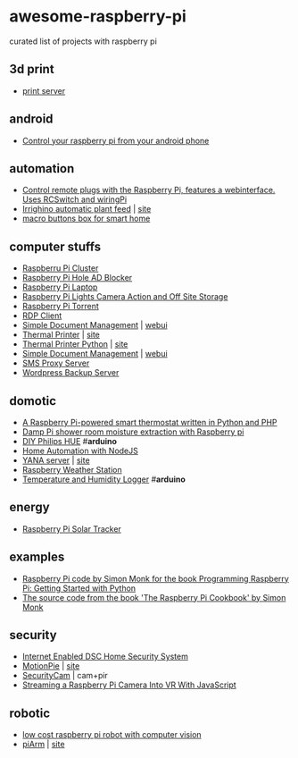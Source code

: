 # awesome-raspberry-pi
curated list of projects with raspberry pi

## 3d print
 * [print server](http://www.woodsy.co/2015/07/octoprint-raspberry-pi-3d-printer-server/)

## android
 * [Control your raspberry pi from your android phone](https://github.com/LorenzoRogai/RaspberryRemoteControl)

## automation
 * [Control remote plugs with the Raspberry Pi, features a webinterface. Uses RCSwitch and wiringPi](https://github.com/xkonni/raspberry-remote)
 * [Irrighino automatic plant feed](https://github.com/lucadentella/irrighino) | [site](http://www.lucadentella.it/en/2015/08/04/irrighino/)
 * [macro buttons box for smart home](http://www.instructables.com/id/Macro-Button-Box-for-the-Smart-Home/?ALLSTEPS)

## computer stuffs
 * [Raspberru Pi Cluster](https://pocketcluster.wordpress.com/2015/07/23/raspberry-pi-2-cluster-case-pt2/)
 * [Raspberry Pi Hole AD Blocker](http://jacobsalmela.com/block-millions-ads-network-wide-with-a-raspberry-pi-hole-2-0/#blockmalware)
 * [Raspberry Pi Laptop](http://www.parapraxisproduction.comuf.com/pitop.html)
 * [Raspberry Pi Lights Camera Action and Off Site Storage](http://www.codeproject.com/Articles/1016715/Raspberry-PI-Lights-Camera-Action-and-Off-site-Sto)
 * [Raspberry Pi Torrent](http://www.instructables.com/id/DIY-Raspberry-Pi-Torrent-Server/)
 * [RDP Client](https://github.com/Gibbio/RDPGUI)
 * [Simple Document Management](https://github.com/JuXReal/SimpleDocumentManagement) | [webui](https://github.com/koniu/recoll-webui)
 * [Thermal Printer](https://github.com/thefloe1/Raspi-Thermal-Printer) | [site](http://pikiosk.tumblr.com/post/38866317521/printing-with-raspberry)
 * [Thermal Printer Python](https://github.com/luopio/py-thermal-printer) | [site](https://smittytone.wordpress.com/2013/09/23/hacking-a-thermal-till-printer-to-work-with-the-raspberry-pi/)
 * [Simple Document Management](https://github.com/JuXReal/SimpleDocumentManagement) | [webui](https://github.com/koniu/recoll-webui)
 * [SMS Proxy Server](https://www.howtoforge.com/tutorial/how-to-install-raspberry-pi-sms-server/)
 * [Wordpress Backup Server](http://wpress.io/building-own-backup-server-with-raspberry-pi/)

## domotic
 * [A Raspberry Pi-powered smart thermostat written in Python and PHP](https://github.com/Willseph/RaspberryPiThermostat)
 * [Damp Pi shower room moisture extraction with Raspberry pi](http://www.davidhunt.ie/damp-pi-shower-room-moisture-extraction-with-raspberry-pi/)
 * [DIY Philips HUE](http://souliss.github.io/media/diy-your-philips-hue-led-bulb/) #__arduino__
 * [Home Automation with NodeJS](https://github.com/anders94/raspberry-pi-home-automation)
 * [YANA server](https://github.com/ldleman/yana-server) | [site](https://hackaday.io/project/465-raspbox-home-automation-cloud)
 * [Raspberry Weather Station](http://hukuzatuna.ddns.net/raspberry_pi/2015/08/22/weatherpi.html)
 * [Temperature and Humidity Logger](https://github.com/guibom/ESPTempLogger) #__arduino__ 

## energy
 * [Raspberry Pi Solar Tracker](http://www.polyideas.com/blog/2015/8/18/raspberry-pi-solar-tracker)

## examples
 * [Raspberry Pi code by Simon Monk for the book Programming Raspberry Pi: Getting Started with Python](https://github.com/simonmonk/monk_raspberrypi)
 * [The source code from the book 'The Raspberry Pi Cookbook' by Simon Monk](https://github.com/simonmonk/raspberrypi_cookbook)
 
## security
 * [Internet Enabled DSC Home Security System](http://www.instructables.com/id/Ethernet-Enabled-DSC-Home-Security-System/?ALLSTEPS)
 * [MotionPie](https://github.com/ccrisan/motionpie) | [site](http://pimylifeup.com/raspberry-pi-security-camera/)
 * [SecurityCam](https://github.com/pubnub/SecurityCam) | cam+pir
 * [Streaming a Raspberry Pi Camera Into VR With JavaScript](http://www.sitepoint.com/streaming-a-raspberry-pi-camera-into-vr-with-javascript/)
 
## robotic
 * [low cost raspberry pi robot with computer vision](https://jblkacademic.wordpress.com/2015/08/26/low-cost-raspberry-pi-robot-with-computer-vision/)
 * [piArm](https://github.com/RorschachUK/meArmPi) | [site](https://hackaday.io/project/181-mearm-your-robot)
 
